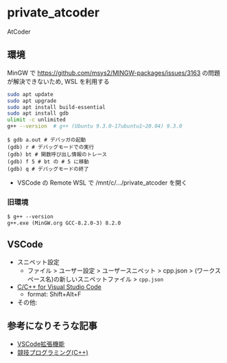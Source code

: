 # private_atcoder

AtCoder

## 環境

MinGW で https://github.com/msys2/MINGW-packages/issues/3163 の問題が解決できないため, WSL を利用する

```bash
sudo apt update
sudo apt upgrade
sudo apt install build-essential
sudo apt install gdb
ulimit -c unlimited
g++ --version  # g++ (Ubuntu 9.3.0-17ubuntu1~20.04) 9.3.0
```

```
$ gdb a.out # デバッガの起動
(gdb) r # デバッグモードでの実行
(gdb) bt # 関数呼び出し情報のトレース
(gdb) f 5 # bt の # 5 に移動
(gdb) q # デバッグモードの終了
```

- VSCode の Remote WSL で /mnt/c/.../private_atcoder を開く

### 旧環境

```txt
$ g++ --version
g++.exe (MinGW.org GCC-8.2.0-3) 8.2.0
```

## VSCode

- スニペット設定
  - ファイル > ユーザー設定 > ユーザースニペット > cpp.json > (ワークスペース名)の新しいスニペットファイル > `cpp.json`
- [C/C++ for Visual Studio Code](https://marketplace.visualstudio.com/items?itemName=ms-vscode.cpptools)
  - format: Shift+Alt+F
- その他:

## 参考になりそうな記事

- [VSCode拡張機能](https://qiita.com/AokabiC/items/af685bfd205dda44ec45)
- [競技プログラミング(C++)](https://koturn.hatenablog.com/entry/2018/07/29/180000)
